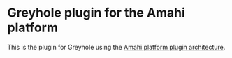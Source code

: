 Greyhole plugin for the Amahi platform
======================================

This is the plugin for Greyhole using the [Amahi platform plugin architecture](https://github.com/amahi/platform/blob/master/doc/plugins.md).
